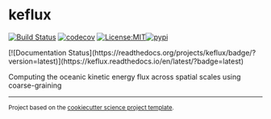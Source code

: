 keflux
==============================
[![Build Status](https://github.com/reneschubert/keflux/workflows/Tests/badge.svg)](https://github.com/reneschubert/keflux/actions)
[![codecov](https://codecov.io/gh/reneschubert/keflux/branch/master/graph/badge.svg)](https://codecov.io/gh/reneschubert/keflux)
[![License:MIT](https://img.shields.io/badge/License-MIT-lightgray.svg?style=flt-square)](https://opensource.org/licenses/MIT)[![pypi](https://img.shields.io/pypi/v/keflux.svg)](https://pypi.org/project/keflux)
<!-- [![conda-forge](https://img.shields.io/conda/dn/conda-forge/keflux?label=conda-forge)](https://anaconda.org/conda-forge/keflux) -->[![Documentation Status](https://readthedocs.org/projects/keflux/badge/?version=latest)](https://keflux.readthedocs.io/en/latest/?badge=latest)


Computing the oceanic kinetic energy flux across spatial scales using coarse-graining

--------

<p><small>Project based on the <a target="_blank" href="https://github.com/jbusecke/cookiecutter-science-project">cookiecutter science project template</a>.</small></p>
